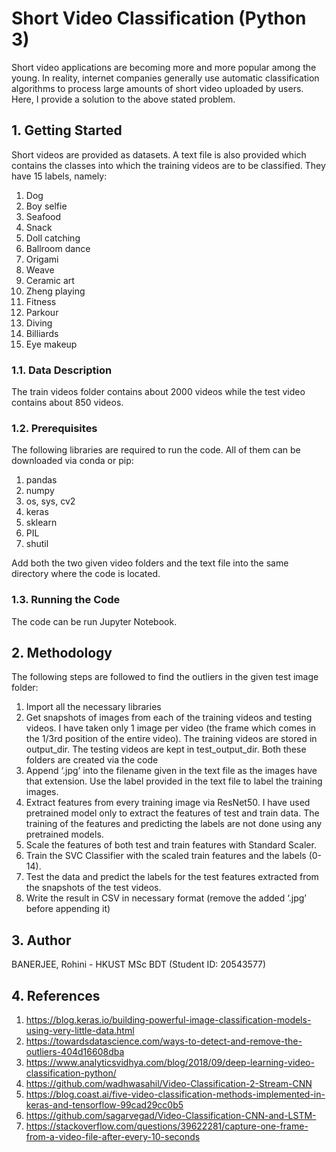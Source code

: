 
# Short Video Classification (Python 3) #
Short video applications are becoming more and more popular among the young. In reality, internet companies generally use automatic classification algorithms to process large amounts of short video uploaded by users. Here, I provide a solution to the above stated problem.


## 1. Getting Started ##
Short videos are provided as datasets. A text file is also provided which contains the classes into which the training videos are to be classified. They have 15 labels, namely:

1. Dog
2. Boy selfie
3. Seafood
4. Snack
5. Doll catching
6. Ballroom dance
7. Origami
8. Weave
9. Ceramic art
10. Zheng playing
11. Fitness
12. Parkour
13. Diving
14. Billiards
15. Eye makeup

### 1.1. Data Description ###
The train videos folder contains about 2000 videos while the test video contains about 850 videos.

### 1.2. Prerequisites ###
The following libraries are required to run the code. All of them can be downloaded via conda or pip:

1. pandas
2. numpy
3. os, sys, cv2
4. keras
5. sklearn
6. PIL
7. shutil

Add both the two given video folders and the text file into the same directory where the code is located.

### 1.3. Running the Code ###
The code can be run Jupyter Notebook.

## 2. Methodology ##
The following steps are followed to find the outliers in the given test image folder:
1. Import all the necessary libraries
2. Get snapshots of images from each of the training videos and testing videos. I have taken only 1 image per video (the frame which comes in the 1/3rd position of the entire video). The training videos are stored in output_dir. The testing videos are kept in test_output_dir. Both these folders are created via the code
3. Append ‘.jpg’ into the filename given in the text file as the images have that extension. Use the label provided in the text file to label the training images.
4. Extract features from every training image via ResNet50. I have used pretrained model only to extract the features of test and train data. The training of the features and predicting the labels are not done using any pretrained models.
5. Scale the features of both test and train features with Standard Scaler.
6. Train the SVC Classifier with the scaled train features and the labels (0-14).
7. Test the data and predict the labels for the test features extracted from the snapshots of the test videos.
8. Write the result in CSV in necessary format (remove the added ‘.jpg’ before appending it)

## 3. Author ##
BANERJEE, Rohini - HKUST MSc BDT (Student ID: 20543577)

## 4. References ##
1. https://blog.keras.io/building-powerful-image-classification-models-using-very-little-data.html
2. https://towardsdatascience.com/ways-to-detect-and-remove-the-outliers-404d16608dba
3. https://www.analyticsvidhya.com/blog/2018/09/deep-learning-video-classification-python/
4. https://github.com/wadhwasahil/Video-Classification-2-Stream-CNN
5. https://blog.coast.ai/five-video-classification-methods-implemented-in-keras-and-tensorflow-99cad29cc0b5
6. https://github.com/sagarvegad/Video-Classification-CNN-and-LSTM-
7. https://stackoverflow.com/questions/39622281/capture-one-frame-from-a-video-file-after-every-10-seconds
